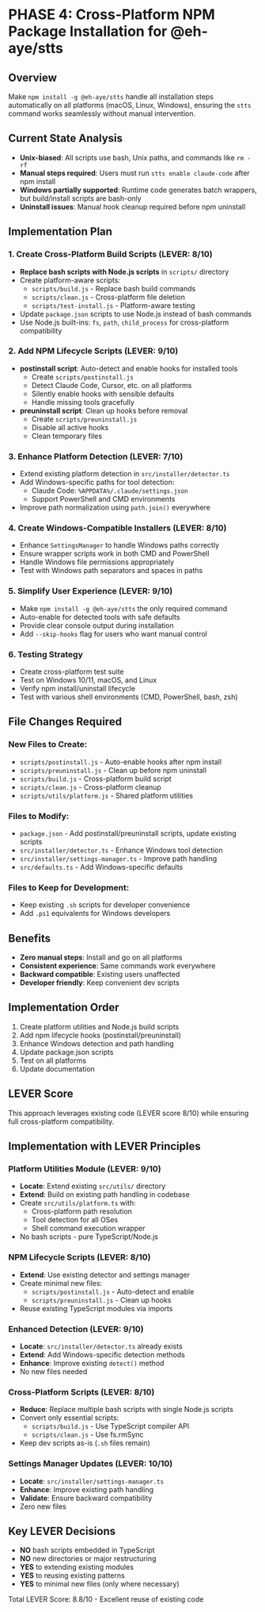 # PHASE 4: Cross-Platform NPM Package Installation for @eh-aye/stts

## Overview

Make `npm install -g @eh-aye/stts` handle all installation steps automatically on all platforms (macOS, Linux, Windows), ensuring the `stts` command works seamlessly without manual intervention.

## Current State Analysis

- **Unix-biased**: All scripts use bash, Unix paths, and commands like `rm -rf`
- **Manual steps required**: Users must run `stts enable claude-code` after npm install
- **Windows partially supported**: Runtime code generates batch wrappers, but build/install scripts are bash-only
- **Uninstall issues**: Manual hook cleanup required before npm uninstall

## Implementation Plan

### 1. **Create Cross-Platform Build Scripts** (LEVER: 8/10)

- **Replace bash scripts with Node.js scripts** in `scripts/` directory
- Create platform-aware scripts:
  - `scripts/build.js` - Replace bash build commands
  - `scripts/clean.js` - Cross-platform file deletion
  - `scripts/test-install.js` - Platform-aware testing
- Update `package.json` scripts to use Node.js instead of bash commands
- Use Node.js built-ins: `fs`, `path`, `child_process` for cross-platform compatibility

### 2. **Add NPM Lifecycle Scripts** (LEVER: 9/10)

- **postinstall script**: Auto-detect and enable hooks for installed tools
  - Create `scripts/postinstall.js`
  - Detect Claude Code, Cursor, etc. on all platforms
  - Silently enable hooks with sensible defaults
  - Handle missing tools gracefully
- **preuninstall script**: Clean up hooks before removal
  - Create `scripts/preuninstall.js`
  - Disable all active hooks
  - Clean temporary files

### 3. **Enhance Platform Detection** (LEVER: 7/10)

- Extend existing platform detection in `src/installer/detector.ts`
- Add Windows-specific paths for tool detection:
  - Claude Code: `%APPDATA%/.claude/settings.json`
  - Support PowerShell and CMD environments
- Improve path normalization using `path.join()` everywhere

### 4. **Create Windows-Compatible Installers** (LEVER: 8/10)

- Enhance `SettingsManager` to handle Windows paths correctly
- Ensure wrapper scripts work in both CMD and PowerShell
- Handle Windows file permissions appropriately
- Test with Windows path separators and spaces in paths

### 5. **Simplify User Experience** (LEVER: 9/10)

- Make `npm install -g @eh-aye/stts` the only required command
- Auto-enable for detected tools with safe defaults
- Provide clear console output during installation
- Add `--skip-hooks` flag for users who want manual control

### 6. **Testing Strategy**

- Create cross-platform test suite
- Test on Windows 10/11, macOS, and Linux
- Verify npm install/uninstall lifecycle
- Test with various shell environments (CMD, PowerShell, bash, zsh)

## File Changes Required

### New Files to Create:

- `scripts/postinstall.js` - Auto-enable hooks after npm install
- `scripts/preuninstall.js` - Clean up before npm uninstall
- `scripts/build.js` - Cross-platform build script
- `scripts/clean.js` - Cross-platform cleanup
- `scripts/utils/platform.js` - Shared platform utilities

### Files to Modify:

- `package.json` - Add postinstall/preuninstall scripts, update existing scripts
- `src/installer/detector.ts` - Enhance Windows tool detection
- `src/installer/settings-manager.ts` - Improve path handling
- `src/defaults.ts` - Add Windows-specific defaults

### Files to Keep for Development:

- Keep existing `.sh` scripts for developer convenience
- Add `.ps1` equivalents for Windows developers

## Benefits

- **Zero manual steps**: Install and go on all platforms
- **Consistent experience**: Same commands work everywhere
- **Backward compatible**: Existing users unaffected
- **Developer friendly**: Keep convenient dev scripts

## Implementation Order

1. Create platform utilities and Node.js build scripts
2. Add npm lifecycle hooks (postinstall/preuninstall)
3. Enhance Windows detection and path handling
4. Update package.json scripts
5. Test on all platforms
6. Update documentation

## LEVER Score

This approach leverages existing code (LEVER score 8/10) while ensuring full cross-platform compatibility.

## Implementation with LEVER Principles

### Platform Utilities Module (LEVER: 9/10)

- **Locate**: Extend existing `src/utils/` directory
- **Extend**: Build on existing path handling in codebase
- Create `src/utils/platform.ts` with:
  - Cross-platform path resolution
  - Tool detection for all OSes
  - Shell command execution wrapper
- No bash scripts - pure TypeScript/Node.js

### NPM Lifecycle Scripts (LEVER: 8/10)

- **Extend**: Use existing detector and settings manager
- Create minimal new files:
  - `scripts/postinstall.js` - Auto-detect and enable
  - `scripts/preuninstall.js` - Clean up hooks
- Reuse existing TypeScript modules via imports

### Enhanced Detection (LEVER: 9/10)

- **Locate**: `src/installer/detector.ts` already exists
- **Extend**: Add Windows-specific detection methods
- **Enhance**: Improve existing `detect()` method
- No new files needed

### Cross-Platform Scripts (LEVER: 8/10)

- **Reduce**: Replace multiple bash scripts with single Node.js scripts
- Convert only essential scripts:
  - `scripts/build.js` - Use TypeScript compiler API
  - `scripts/clean.js` - Use fs.rmSync
- Keep dev scripts as-is (`.sh` files remain)

### Settings Manager Updates (LEVER: 10/10)

- **Locate**: `src/installer/settings-manager.ts`
- **Enhance**: Improve existing path handling
- **Validate**: Ensure backward compatibility
- Zero new files

## Key LEVER Decisions

- **NO** bash scripts embedded in TypeScript
- **NO** new directories or major restructuring
- **YES** to extending existing modules
- **YES** to reusing existing patterns
- **YES** to minimal new files (only where necessary)

Total LEVER Score: 8.8/10 - Excellent reuse of existing code
